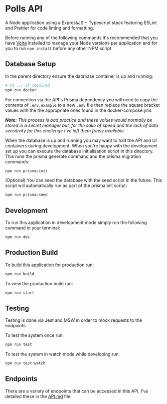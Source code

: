 # Polls API

A Node application using a ExpressJS + Typescript stack featuring ESLint and Prettier for code linting and formatting.

Before running any of the following commands it's recommended that you have [Volta](https://docs.volta.sh/guide/getting-started) installed to manage your Node versions per application and for you to run `npm install` before any other NPM script.

## Database Setup

In the parent directory ensure the database container is up and running:

```bash
# cd ../ if required
npm run docker
```

For connection via the API's Prisma dependency you will need to copy the contents of `.env.example` to a new `.env` file then replace the square bracket values with the the appropriate ones found in the docker-compose.yml.

_**Note:** This process is bad practice and these values would normally be stored in a secret manager but, for the sake of speed and the lack of data sensitivity for this challenge I've left them freely available._

When the database is up and running you may want to halt the API and UI containers during development. When you're happy with the development set up you can execute the database initialisation script in this directory. This runs the prisma generate command and the prisma migration commands:

```bash
npm run prisma:init
```

(Optional) You can seed the database with the seed script in the future. This script will automatically run as part of the prisma:init script:

```bash
npm run prisma:seed
```

## Development

To run this application in development mode simply run the following command in your terminal:

```bash
npm run dev
```

## Production Build

To build this application for production run:

```bash
npm run build
```

To view the production build run:

```bash
npm run start
```

## Testing

Testing is done via Jest and MSW in order to mock requests to the endpoints.

To test the system once run:

```bash
npm run test
```

To test the system in watch mode while developing run:

```bash
npm run test:watch
```

## Endpoints

There are a variety of endpoints that can be accessed in this API, I've detailed these in the [API.md](./API.md) file.